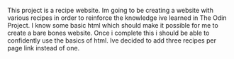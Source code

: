 This project is a recipe website. Im going to be creating a website with various recipes in order to reinforce the knowledge ive learned in The Odin Project. I know some basic html which should make it possible for me to create a bare bones website. Once i complete this i should be able to confidently use the basics of html. Ive decided to add three recipes per page link instead of one.